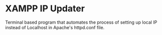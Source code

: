 # XAMPP IP Updater

Terminal based program that automates the process of setting up local IP instead of Localhost in Apache's httpd.conf file.
